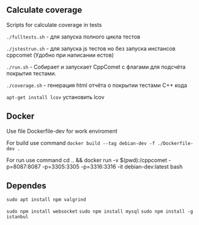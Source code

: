 
## Calculate coverage

Scripts for calculate coverage in tests

```./fulltests.sh```  - для запуска полного цикла тестов

```./jstestrun.sh``` - для запуска js тестов но без запуска инстансов cppcomet (Удобно при написании естов)

```./run.sh``` - Собирает и запускает CppComet с флагами для подсчёта покрытия тестами.

```./coverage.sh```  - генерация html отчёта о покрытии тестами C++ кода

```apt-get install lcov``` установить lcov

## Docker

Use file Dockerfile-dev for work enviroment

For build use command
```docker build --tag debian-dev -f ./Dockerfile-dev .```


For run use command
cd .. && docker run -v $(pwd):/cppcomet -p=8087:8087 -p=3305:3305 -p=3316:3316 -it debian-dev:latest bash


## Dependes

`sudo apt install npm valgrind`

`sudo npm install websocket`
`sudo npm install mysql`
`sudo npm install -g istanbul`
